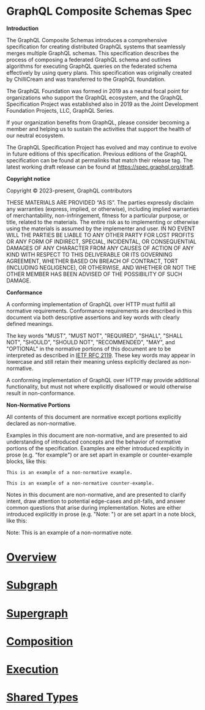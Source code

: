# GraphQL Composite Schemas Spec

**Introduction**

The GraphQL Composite Schemas introduces a comprehensive specification for
creating distributed GraphQL systems that seamlessly merges multiple GraphQL
schemas. This specification describes the process of composing a federated
GraphQL schema and outlines algorithms for executing GraphQL queries on the
federated schema effectively by using query plans. This specification was
originally created by ChilliCream and was transferred to the GraphQL foundation.

The GraphQL Foundation was formed in 2019 as a neutral focal point for
organizations who support the GraphQL ecosystem, and the GraphQL Specification
Project was established also in 2019 as the Joint Development Foundation
Projects, LLC, GraphQL Series.

If your organization benefits from GraphQL, please consider becoming a member
and helping us to sustain the activities that support the health of our neutral
ecosystem.

The GraphQL Specification Project has evolved and may continue to evolve in
future editions of this specification. Previous editions of the GraphQL
specification can be found at permalinks that match their release tag. The
latest working draft release can be found at https://spec.graphql.org/draft.

**Copyright notice**

Copyright © 2023-present, GraphQL contributors

THESE MATERIALS ARE PROVIDED “AS IS”. The parties expressly disclaim any
warranties (express, implied, or otherwise), including implied warranties of
merchantability, non-infringement, fitness for a particular purpose, or title,
related to the materials. The entire risk as to implementing or otherwise using
the materials is assumed by the implementer and user. IN NO EVENT WILL THE
PARTIES BE LIABLE TO ANY OTHER PARTY FOR LOST PROFITS OR ANY FORM OF INDIRECT,
SPECIAL, INCIDENTAL, OR CONSEQUENTIAL DAMAGES OF ANY CHARACTER FROM ANY CAUSES
OF ACTION OF ANY KIND WITH RESPECT TO THIS DELIVERABLE OR ITS GOVERNING
AGREEMENT, WHETHER BASED ON BREACH OF CONTRACT, TORT (INCLUDING NEGLIGENCE), OR
OTHERWISE, AND WHETHER OR NOT THE OTHER MEMBER HAS BEEN ADVISED OF THE
POSSIBILITY OF SUCH DAMAGE.

**Conformance**

A conforming implementation of GraphQL over HTTP must fulfill all normative
requirements. Conformance requirements are described in this document via both
descriptive assertions and key words with clearly defined meanings.

The key words "MUST", "MUST NOT", "REQUIRED", "SHALL", "SHALL NOT", "SHOULD",
"SHOULD NOT", "RECOMMENDED", "MAY", and "OPTIONAL" in the normative portions of
this document are to be interpreted as described in
[IETF RFC 2119](https://tools.ietf.org/html/rfc2119). These key words may appear
in lowercase and still retain their meaning unless explicitly declared as
non-normative.

A conforming implementation of GraphQL over HTTP may provide additional
functionality, but must not where explicitly disallowed or would otherwise
result in non-conformance.

**Non-Normative Portions**

All contents of this document are normative except portions explicitly declared
as non-normative.

Examples in this document are non-normative, and are presented to aid
understanding of introduced concepts and the behavior of normative portions of
the specification. Examples are either introduced explicitly in prose (e.g. "for
example") or are set apart in example or counter-example blocks, like this:

```example
This is an example of a non-normative example.
```

```counter-example
This is an example of a non-normative counter-example.
```

Notes in this document are non-normative, and are presented to clarify intent,
draw attention to potential edge-cases and pit-falls, and answer common
questions that arise during implementation. Notes are either introduced
explicitly in prose (e.g. "Note: ") or are set apart in a note block, like this:

Note: This is an example of a non-normative note.

# [Overview](Section%201%20--%20Overview.md)

# [Subgraph](Section%202%20--%20Source%20Schema.md)

# [Supergraph](Section%203%20--%20Composite%20Schema.md)

# [Composition](Section%204%20--%20Composition.md)

# [Execution](Section%205%20--%20Execution.md)

# [Shared Types](Section%206%20--%20Shared%20Types.md)
